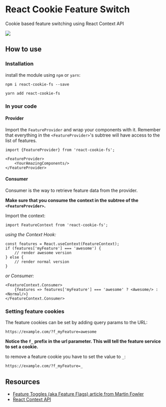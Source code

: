 # React Cookie Feature Switch

Cookie based feature switching using React Context API

[![](https://img.shields.io/npm/v/react-cookie-fs)](https://www.npmjs.com/package/react-cookie-fs)

## How to use

### Installation

install the module using `npm` or `yarn`:
```
npm i react-cookie-fs --save
```
```
yarn add react-cookie-fs
```

### In your code

#### Provider

Import the `FeatureProvider` and wrap your components with it. Remember that everything in the `<FeatureProvider>`'s subtree will have access to the list of features.
```
import {FeatureProvider} from 'react-cookie-fs';
```

```
<FeatureProvider>
    <YourAmazingComponents/>
</FeatureProvider>
```

#### Consumer

Consumer is the way to retrieve feature data from the provider.

__Make sure that you consume the context in the subtree of the `<FeatureProvider>`.__

Import the context:
```
import FeatureContext from 'react-cookie-fs';
```

_using the  Context Hook:_


```
const features = React.useContext(FeatureContext);
if (features['myFeature'] === 'awesome') {
    // render awesome version
} else {
    // render normal version
}
```

_or Consumer:_

```
<FeatureContext.Consumer>
    {features => features['myFeature'] === 'awesome' ? <Awesome/> : <Normal/>}
</FeatureContext.Consumer>
```

### Setting feature cookies

The feature cookies can be set by adding query params to the URL:

`https://example.com/?f_myFeature=awesome`

__Notice the `f_` prefix in the url parameter. This will tell the feature service to set a cookie.__

to remove a feature cookie you have to set the value to `_`:

`https://example.com/?f_myFeature=_`

## Resources

- [Feature Toggles (aka Feature Flags) article from Martin Fowler](https://martinfowler.com/articles/feature-toggles.html)
- [React Context API](https://reactjs.org/docs/context.html)

